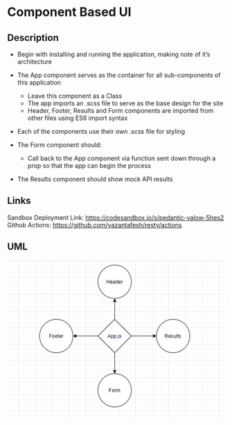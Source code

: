 # Component Based UI

## Description

- Begin with installing and running the application, making note of it’s architecture

- The App component serves as the container for all sub-components of this application

  - Leave this component as a Class
  - The app imports an .scss file to serve as the base design for the site
  - Header, Footer, Results and Form components are imported from other files using ES6 import syntax

- Each of the components use their own .scss file for styling

- The Form component should:

  - Call back to the App component via function sent down through a prop so that the app can begin the process

- The Results component should show mock API results

## Links

Sandbox Deployment Link: https://codesandbox.io/s/pedantic-yalow-5hes2
Github Actions: https://github.com/yazantafesh/resty/actions

## UML

![uml](./base-uml.png)
